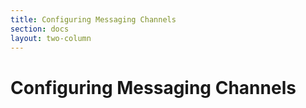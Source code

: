 ```yaml
---
title: Configuring Messaging Channels
section: docs
layout: two-column
---
```


# Configuring Messaging Channels
